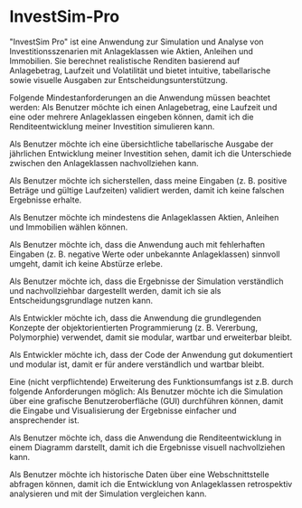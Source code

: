 # InvestSim-Pro
"InvestSim Pro" ist eine Anwendung zur Simulation und Analyse von Investitionsszenarien mit Anlageklassen wie Aktien, Anleihen und Immobilien. Sie berechnet realistische Renditen basierend auf Anlagebetrag, Laufzeit und Volatilität und bietet intuitive, tabellarische sowie visuelle Ausgaben zur Entscheidungsunterstützung.

Folgende Mindestanforderungen an die Anwendung müssen beachtet werden:
Als Benutzer möchte ich einen Anlagebetrag, eine Laufzeit und eine oder mehrere Anlageklassen 
eingeben können, damit ich die Renditeentwicklung meiner Investition simulieren kann.

Als Benutzer möchte ich eine übersichtliche tabellarische Ausgabe der jährlichen Entwicklung meiner 
Investition sehen, damit ich die Unterschiede zwischen den Anlageklassen nachvollziehen kann.

Als Benutzer möchte ich sicherstellen, dass meine Eingaben (z. B. positive Beträge und gültige 
Laufzeiten) validiert werden, damit ich keine falschen Ergebnisse erhalte.

Als Benutzer möchte ich mindestens die Anlageklassen Aktien, Anleihen und Immobilien wählen 
können.

Als Benutzer möchte ich, dass die Anwendung auch mit fehlerhaften Eingaben (z. B. negative Werte 
oder unbekannte Anlageklassen) sinnvoll umgeht, damit ich keine Abstürze erlebe.

Als Benutzer möchte ich, dass die Ergebnisse der Simulation verständlich und nachvollziehbar 
dargestellt werden, damit ich sie als Entscheidungsgrundlage nutzen kann.

Als Entwickler möchte ich, dass die Anwendung die grundlegenden Konzepte der objektorientierten 
Programmierung (z. B. Vererbung, Polymorphie) verwendet, damit sie modular, wartbar und 
erweiterbar bleibt.

Als Entwickler möchte ich, dass der Code der Anwendung gut dokumentiert und modular ist, damit 
er für andere verständlich und wartbar bleibt.

Eine (nicht verpflichtende) Erweiterung des Funktionsumfangs ist z.B. durch folgende Anforderungen 
möglich:
Als Benutzer möchte ich die Simulation über eine grafische Benutzeroberfläche (GUI) durchführen 
können, damit die Eingabe und Visualisierung der Ergebnisse einfacher und ansprechender ist.

Als Benutzer möchte ich, dass die Anwendung die Renditeentwicklung in einem Diagramm darstellt, 
damit ich die Ergebnisse visuell nachvollziehen kann.

Als Benutzer möchte ich historische Daten über eine Webschnittstelle abfragen können, damit ich 
die Entwicklung von Anlageklassen retrospektiv analysieren und mit der Simulation vergleichen kann.
